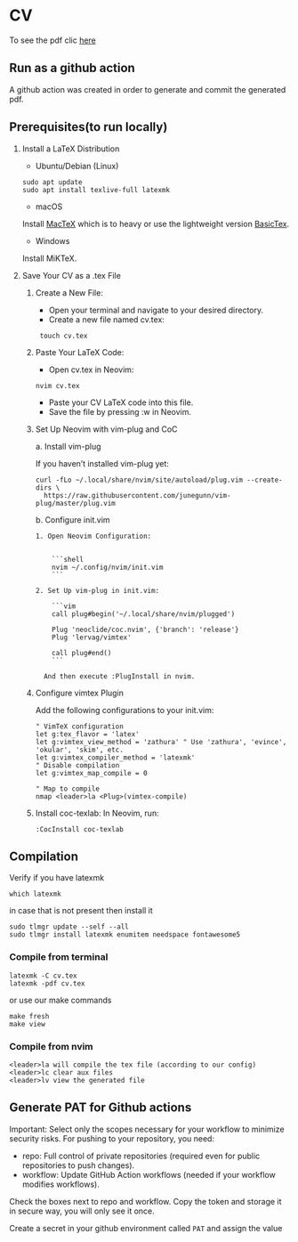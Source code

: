 # CV

To see the pdf clic [here](/cv.pdf)

## Run as a github action

A github action was created in order to generate and commit the generated pdf.

## Prerequisites(to run locally)

1.  Install a LaTeX Distribution

    - Ubuntu/Debian (Linux)

    ```shell
    sudo apt update
    sudo apt install texlive-full latexmk
    ```

    - macOS

    Install [MacTeX](https://tug.org/mactex/) which is to heavy or use the lightweight
    version [BasicTex](https://tug.org/mactex/morepackages.html).

    - Windows

    Install MiKTeX.

2.  Save Your CV as a .tex File

    1.  Create a New File:

        - Open your terminal and navigate to your desired directory.
        - Create a new file named cv.tex:

        ```shell
         touch cv.tex
        ```

    2.  Paste Your LaTeX Code:

        - Open cv.tex in Neovim:

        ```shell
        nvim cv.tex
        ```

        - Paste your CV LaTeX code into this file.
        - Save the file by pressing :w in Neovim.

    3.  Set Up Neovim with vim-plug and CoC

        a. Install vim-plug

        If you haven’t installed vim-plug yet:

        ```shell
        curl -fLo ~/.local/share/nvim/site/autoload/plug.vim --create-dirs \
          https://raw.githubusercontent.com/junegunn/vim-plug/master/plug.vim
        ```

        b. Configure init.vim

            1. Open Neovim Configuration:


                ```shell
                nvim ~/.config/nvim/init.vim
                ```

            2. Set Up vim-plug in init.vim:

                ```vim
                call plug#begin('~/.local/share/nvim/plugged')

                Plug 'neoclide/coc.nvim', {'branch': 'release'}
                Plug 'lervag/vimtex'

                call plug#end()
                ```

              And then execute :PlugInstall in nvim.

    4.  Configure vimtex Plugin

        Add the following configurations to your init.vim:

        ```vim
        " VimTeX configuration
        let g:tex_flavor = 'latex'
        let g:vimtex_view_method = 'zathura' " Use 'zathura', 'evince', 'okular', 'skim', etc.
        let g:vimtex_compiler_method = 'latexmk'
        " Disable compilation
        let g:vimtex_map_compile = 0

        " Map to compile
        nmap <leader>la <Plug>(vimtex-compile)
        ```

    5.  Install coc-texlab:
        In Neovim, run:

        ```vim
        :CocInstall coc-texlab
        ```

## Compilation

Verify if you have latexmk

```shell
which latexmk
```

in case that is not present then install it

```shell
sudo tlmgr update --self --all
sudo tlmgr install latexmk enumitem needspace fontawesome5
```

### Compile from terminal

```shell
latexmk -C cv.tex
latexmk -pdf cv.tex
```

or use our make commands

```shell
make fresh
make view
```

### Compile from nvim

```text
<leader>la will compile the tex file (according to our config)
<leader>lc clear aux files
<leader>lv view the generated file
```

## Generate PAT for Github actions

Important: Select only the scopes necessary for your workflow to minimize
security risks. For pushing to your repository, you need:

- repo: Full control of private repositories (required even for public
  repositories to push changes).
- workflow: Update GitHub Action workflows (needed if your workflow modifies
  workflows).

Check the boxes next to repo and workflow. Copy the token and storage it
in secure way, you will only see it once.

Create a secret in your github environment called `PAT` and assign the value
